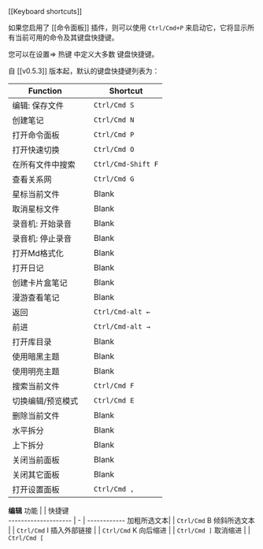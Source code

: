 [[Keyboard shortcuts]]

如果您启用了 [[命令面板]] 插件，则可以使用 `Ctrl/Cmd+P` 来启动它，它将显示所有当前可用的命令及其键盘快捷键。

您可以在设置=> 热键 中定义大多数 键盘快捷键。

自 [[v0.5.3]] 版本起，默认的键盘快捷键列表为：

Function                        |   | Shortcut          
------------------------------- | - | ------------------
编辑: 保存文件               |   | `Ctrl/Cmd S`      
创建笔记                 |   | `Ctrl/Cmd N`      
打开命令面板            |   | `Ctrl/Cmd P`      
打开快速切换             |   | `Ctrl/Cmd O`      
在所有文件中搜索             |   | `Ctrl/Cmd-Shift F`
查看关系网                 |   | `Ctrl/Cmd G`      
星标当前文件               |   | Blank             
取消星标文件             |   | Blank             
录音机: 开始录音 |   | Blank             
录音机: 停止录音  |   | Blank             
打开Md格式化         |   | Blank             
打开日记               |   | Blank             
创建卡片盒笔记    |   | Blank             
漫游查看笔记                |   | Blank             
返回                   |   | `Ctrl/Cmd-alt ←`  
前进               |   | `Ctrl/Cmd-alt →`  
打开库目录             |   | Blank             
使用暗黑主题                  |   | Blank             
使用明亮主题                 |   | Blank             
搜索当前文件             |   | `Ctrl/Cmd F`      
切换编辑/预览模式        |   | `Ctrl/Cmd E`      
删除当前文件             |   | Blank             
水平拆分                  |   | Blank             
上下拆分                |   | Blank             
关闭当前面板               |   | Blank             
关闭其它面板           |   | Blank             
打开设置面板                   |   | `Ctrl/Cmd ,`      

**编辑**
功能             |   | 快捷键    
-------------------- | - | ------------
加粗所选文本|   | `Ctrl/Cmd` B
倾斜所选文本 |   | `Ctrl/Cmd` I
插入外部链接 |   | `Ctrl/Cmd` K
向后缩进               |   | `Ctrl/Cmd ]`
取消缩进             |   | `Ctrl/Cmd [`
